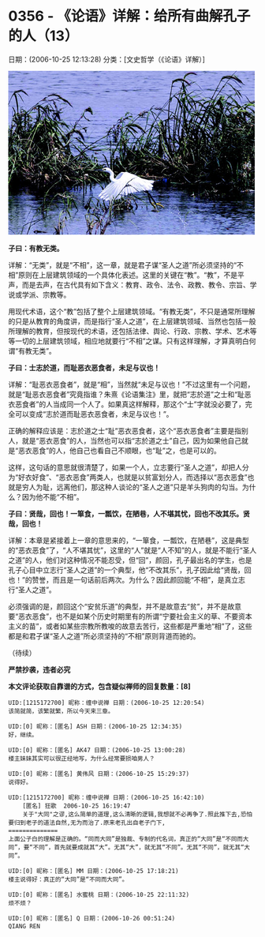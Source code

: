 # 0356 - 《论语》详解：给所有曲解孔子的人（13）
日期：(2006-10-25 12:13:28) 分类：[文史哲学（《论语》详解）]



![](./pic/0356.jpg)



**子曰：有教无类。**



详解：“无类”，就是“不相”，这一章，就是君子谋“圣人之道”所必须坚持的“不相”原则在上层建筑领域的一个具体化表述。这里的关键在“教”。“教”，不是平声，而是去声，在古代具有如下含义：教育、政令、法令、政教、教令、宗旨、学说或学派、宗教等。



用现代术语，这个“教”包括了整个上层建筑领域。“有教无类”，不只是通常所理解的只是从教育的角度讲，而是指行“圣人之道”，在上层建筑领域、当然也包括一般所理解的教育，但按现代的术语，还包括法律、舆论、行政、宗教、学术、艺术等等一切的上层建筑领域，相应地就要行“不相”之谋。只有这样理解，才算真明白何谓“有教无类”。



**子曰：士志於道，而耻恶衣恶食者，未足与议也！**



详解：“耻恶衣恶食者”，就是“相”，当然就“未足与议也！”不过这里有一个问题，就是“耻恶衣恶食者”究竟指谁？朱熹《论语集注》里，就把“志於道”之士和“耻恶衣恶食者”的人当成同一个人了。如果真这样解释，那这个“士”字就没必要了，完全可以变成“志於道而耻恶衣恶食者，未足与议也！”。



正确的解释应该是：志於道之士“耻”恶衣恶食者，这个“恶衣恶食者”主要是指别人，就是“恶衣恶食”的人，当然也可以指“志於道之士”自己，因为如果他自己就是“恶衣恶食”的人，他自己也看自己不顺眼，也“耻”之，也是可以的。



这样，这句话的意思就很清楚了，如果一个人，立志要行“圣人之道”，却把人分为“好衣好食”、“恶衣恶食”两类人，也就是以贫富划分人，而选择以“恶衣恶食”也就是穷人为耻，远离他们，那这种人谈论的“圣人之道”只是羊头狗肉的勾当。为什么？因为他不能“不相”。



**子曰：贤哉，回也！一箪食，一瓢饮，在陋巷，人不堪其忧，回也不改其乐。贤哉，回也！**



详解：本章是紧接着上一章的意思来的，“一箪食，一瓢饮，在陋巷”，这是典型的“恶衣恶食”了，“人不堪其忧”，这里的“人”就是“人不知”的人，就是不能行“圣人之道”的人，他们对这种情况不能忍受，但“回”，颜回，孔子最出名的学生，也是孔子心目中立志行“圣人之道”的一个典型，他“不改其乐”，孔子因此给“贤哉，回也！”的赞誉，而且是一句话前后两次。为什么？因此颜回能“不相”，是真立志行“圣人之道”。



必须强调的是，颜回这个“安贫乐道”的典型，并不是故意去“贫”，并不是故意要“恶衣恶食”，也不是如某个历史时期里有的所谓“宁要社会主义的草、不要资本主义的苗”，或者如某些宗教所教唆的故意去苦行，这些都是严重地“相”了，这些都是和君子谋“圣人之道”所必须坚持的“不相”原则背道而驰的。



（待续）



**严禁抄袭，违者必究**



**本文评论获取自靠谱的方式，包含疑似禅师的回复数量：[8]**




```
UID:[1215172700] 昵称：缠中说禅 日期：(2006-10-25 12:20:54)
该简就简，该繁就繁，所以今天来三章。
```



```
UID:[0] 昵称：[匿名] ASH 日期：(2006-10-25 12:34:35)
好，继续。
```



```
UID:[0] 昵称：[匿名] AK47 日期：(2006-10-25 13:00:28)
楼主妹妹其实可以很正经地写，为什么经常要损咱男人？
```



```
UID:[0] 昵称：[匿名] 黄伟风 日期：(2006-10-25 15:29:37)
说得好。
```



```
UID:[1215172700] 昵称：缠中说禅 日期：(2006-10-25 16:42:10)
	[匿名] 狂歌  2006-10-25 16:19:47
	关于"大同"之谬,这么简单的道理,这么清晰的逻辑,我想就不必再争了.照此推下去,恐怕要归到老子的道法自然,无为而治了.原来老孔出自老子门下,
==============
上面公子白的理解是正确的。“同而大同”是独裁、专制的代名词，真正的“大同”是“不同而大同”，要“不同”，首先就要成就其“大”。无其“大”，就无其“不同”。无其“不同”，就无其“大同”。
```



```
UID:[0] 昵称：[匿名] MM 日期：(2006-10-25 17:18:21)
楼主说得好：真正的“大同”是“不同而大同”。
```



```
UID:[0] 昵称：[匿名] 水蜜桃 日期：(2006-10-25 22:11:32)
烦不烦？
```



```
UID:[0] 昵称：[匿名] Q 日期：(2006-10-26 00:51:24)
QIANG REN
```



